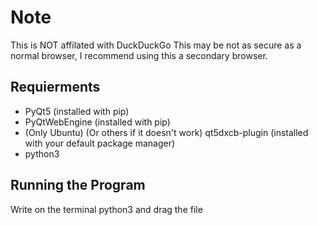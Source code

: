 # Note
This is NOT affilated with DuckDuckGo
This may be not as secure as a normal browser, I recommend using this a secondary browser.

## Requierments
 - PyQt5 (installed with pip)
 - PyQtWebEngine (installed with pip)
 - (Only Ubuntu) (Or others if it doesn't work) qt5dxcb-plugin (installed with your default package manager)
 - python3
## Running the Program
Write on the terminal python3 and drag the file



